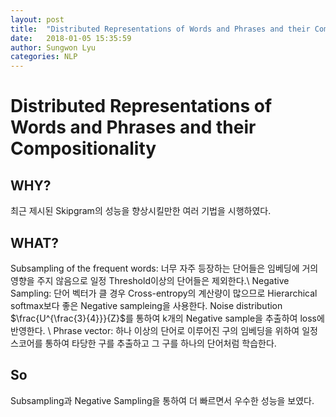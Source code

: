 ```yaml
---
layout: post
title:  "Distributed Representations of Words and Phrases and their Compositionality"
date:   2018-01-05 15:35:59
author: Sungwon Lyu
categories: NLP
---
```

# Distributed Representations of Words and Phrases and their Compositionality
## WHY? 
최근 제시된 Skipgram의 성능을 향상시킬만한 여러 기법을 시행하였다. 

## WHAT?
Subsampling of the frequent words: 너무 자주 등장하는 단어들은 임베딩에 거의 영향을 주지 않음으로 일정 Threshold이상의 단어들은 제외한다.\\
Negative Sampling: 단어 벡터가 클 경우 Cross-entropy의 계산량이 많으므로 Hierarchical softmax보다 좋은 Negative sampleing을 사용한다. Noise distribution $\frac{U^{\frac{3}{4}}}{Z}$를 통하여 k개의 Negative sample을 추출하여 loss에 반영한다. \\
Phrase vector: 하나 이상의 단어로 이루어진 구의 임베딩을 위하여 일정 스코어를 통하여 타당한 구를 추출하고 그 구를 하나의 단어처럼 학습한다.

## So
Subsampling과 Negative Sampling을 통하여 더 빠르면서 우수한 성능을 보였다. 